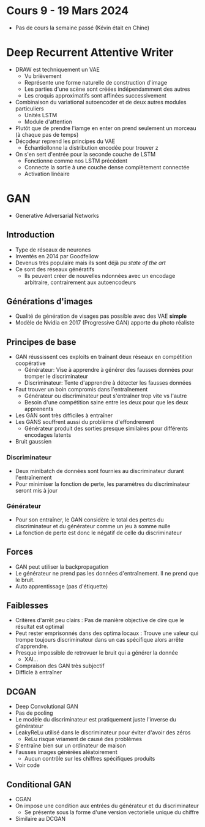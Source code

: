 # Cours 9 - 19 Mars 2024
- Pas de cours la semaine passé (Kévin était en Chine)

# Deep Recurrent Attentive Writer
- DRAW est techniquement un VAE
  - Vu brièvement
  - Représente une forme naturelle de construction d'image
  - Les parties d'une scène sont créées indépendamment des autres
  - Les croquis approximatifs sont affinées successivement
- Combinaison du variational autoencoder et de deux autres modules particuliers
  - Unités LSTM
  - Module d'attention
- Plutôt que de prendre l'iamge en enter on prend seulement un morceau (à chaque pas de temps)
- Décodeur reprend les principes du VAE
  - Échantiollonne la distribution encodée pour trouver z
- On s'en sert d'entrée pour la seconde couche de LSTM
  - Fonctionne comme nos LSTM précédent
  - Connecte la sortie à une couche dense complètement connectée
  - Activation linéaire

# GAN
- Generative Adversarial Networks

## Introduction
- Type de réseaux de neurones
- Inventés en 2014 par Goodfellow
- Devenus très populaire mais ils sont déjà pu _state of the art_
- Ce sont des réseaux génératifs
  - Ils peuvent créer de nouvelles ndonnées avec un encodage arbitraire, contrairement aux autoencodeurs

## Générations d'images
- Qualité de génération de visages pas possible avec des VAE **simple**
- Modèle de Nvidia en 2017 (Progressive GAN) apporte du photo réaliste

## Principes de base
- GAN réussissent ces exploits en traînant deux réseaux en compétition coopérative
  - Générateur: Vise à apprendre à générer des fausses données pour tromper le discriminateur
  - Discriminateur: Tente d'apprendre à détecter les fausses données
- Faut trouver un boin compromis dans l'entraînement
  - Générateur ou discriminateur peut s'entraîner trop vite vs l'autre
  - Besoin d'une compétition saine entre les deux pour que les deux apprenents
- Les GAN sont très difficiles à entraîner
- Les GANS souffrent aussi du problème d'effondrement
  - Générateur produit des sorties presque similaires pour différents encodages latents
- Bruit gaussien

### Discriminateur
- Deux minibatch de données sont fournies au discriminateur durant l'entraînement
- Pour minimiser la fonction de perte, les paramètres du discriminateur seront mis à jour

### Générateur
- Pour son entraîner, le GAN considère le total des pertes du discriminateur et du générateur comme un jeu à somme nulle
- La fonction de perte est donc le négatif de celle du discriminateur

## Forces
- GAN peut utiliser la backpropagation
- Le générateur ne prend pas les données d'entraînement. Il ne prend que le bruit.
- Auto apprentissage (pas d'étiquette)

## Faiblesses
- Critères d'arrêt peu clairs : Pas de manière objective de dire que le résultat est optimal
- Peut rester emprisonnés dans des optima locaux : Trouve une valeur qui trompe toujours discriminateur dans un cas spécifique alors arrête d'apprendre.
- Presque impossible de retrovuer le bruit qui a générer la donnée
  - XAI...
- Compraison des GAN très subjectif
- Difficle à entraîner

 ## DCGAN
 - Deep Convolutional GAN
 - Pas de pooling
 - Le modèle du discriminateur est pratiquement juste l'inverse du générateur
 - LeakyReLu utilisé dans le discriminateur pour éviter d'avoir des zéros
   - ReLu risque vriament de causé des problèmes
 - S'entraîne bien sur un ordinateur de maison
 - Fausses images générées aléatoirement
   - Aucun contrôle sur les chiffres spécifiques produits
 - Voir code

## Conditional GAN
- CGAN
- On impose une condition aux entrées du générateur et du discriminateur
  - Se présente sous la forme d'une version vectorielle unique du chiffre
- Similaire au DCGAN

